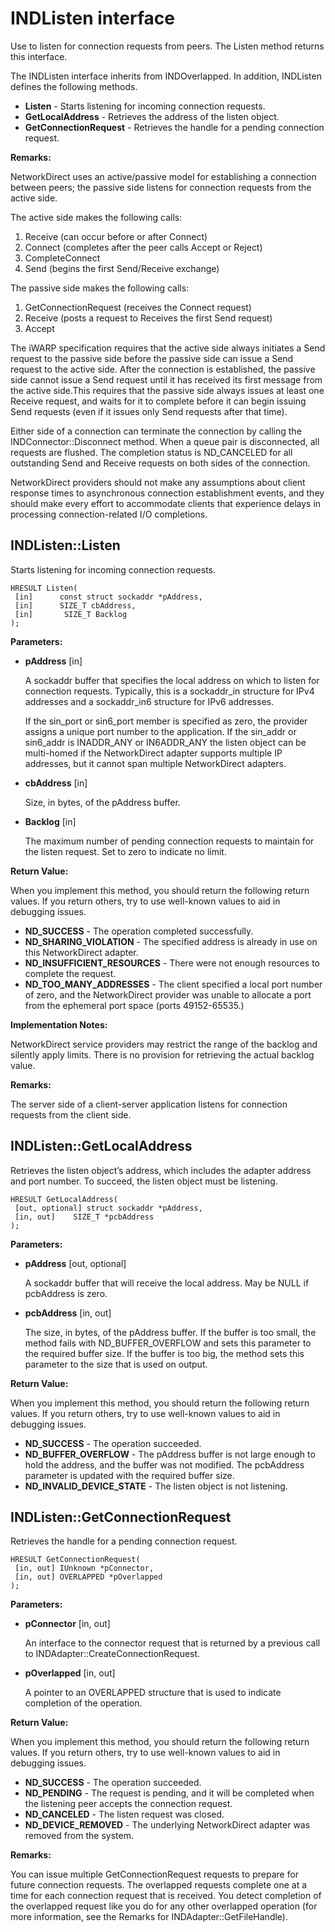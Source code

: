 # INDListen interface
Use to listen for connection requests from peers.
The Listen method returns this interface.

The INDListen interface inherits from INDOverlapped.
In addition, INDListen defines the following methods. 

- __Listen__ - Starts listening for incoming connection requests.
- __GetLocalAddress__ - Retrieves the address of the listen object.
- __GetConnectionRequest__ - Retrieves the handle for a pending connection request.

__Remarks:__

NetworkDirect uses an active/passive model for establishing a connection between peers; the passive side listens for connection requests from the active side.

The active side makes the following calls:
1.	Receive (can occur before or after Connect)
2.	Connect (completes after the peer calls Accept or Reject)
3.	CompleteConnect
4.	Send (begins the first Send/Receive exchange)

The passive side makes the following calls:
1.	GetConnectionRequest (receives the Connect request)
2.	Receive (posts a request to Receives the first Send request)
3.	Accept

The iWARP specification requires that the active side always initiates a Send request to the passive side before the passive side can issue a Send request to the active side. After the connection is established, the passive side cannot issue a Send request until it has received its first message from the active side.This requires that the passive side always issues at least one Receive request, and waits for it to complete before it can begin issuing Send requests (even if it issues only Send requests after that time).

Either side of a connection can terminate the connection by calling the INDConnector::Disconnect method. When a queue pair is disconnected, all requests are flushed. The completion status is ND_CANCELED for all outstanding Send and Receive requests on both sides of the connection.

NetworkDirect providers should not make any assumptions about client response times to asynchronous connection establishment events, and they should make every effort to accommodate clients that experience delays in processing connection-related I/O completions.

## INDListen::Listen
Starts listening for incoming connection requests.
```
HRESULT Listen(
 [in]      const struct sockaddr *pAddress,
 [in]      SIZE_T cbAddress,
 [in]       SIZE_T Backlog
);
```

__Parameters:__

- __pAddress__ [in] 

  A sockaddr buffer that specifies the local address on which to listen for connection requests. Typically, this is a sockaddr_in structure for IPv4 addresses and a sockaddr_in6 structure for IPv6 addresses.

  If the sin_port or sin6_port member is specified as zero, the provider assigns a unique port number to the application. If the sin_addr or sin6_addr is INADDR_ANY or IN6ADDR_ANY the listen object can be multi-homed if the NetworkDirect adapter supports multiple IP addresses, but it cannot span multiple NetworkDirect adapters.

- __cbAddress__ [in] 

  Size, in bytes, of the pAddress buffer.

- __Backlog__ [in] 

  The maximum number of pending connection requests to maintain for the listen request. Set to zero to indicate no limit. 

__Return Value:__

When you implement this method, you should return the following return values. If you return others, try to use well-known values to aid in debugging issues.

- __ND_SUCCESS__ - The operation completed successfully.
- __ND_SHARING_VIOLATION__ - The specified address is already in use on this NetworkDirect adapter.
- __ND_INSUFFICIENT_RESOURCES__ - There were not enough resources to complete the request.
- __ND_TOO_MANY_ADDRESSES__ - The client specified a local port number of zero, and the NetworkDirect provider was unable to allocate a port from the ephemeral port space (ports 49152-65535.)

__Implementation Notes:__

NetworkDirect service providers may restrict the range of the backlog and silently apply limits. There is no provision for retrieving the actual backlog value.

__Remarks:__

The server side of a client-server application listens for connection requests from the client side.

## INDListen::GetLocalAddress
Retrieves the listen object’s address, which includes the adapter address and port number. To succeed, the listen object must be listening.
```
HRESULT GetLocalAddress(
 [out, optional] struct sockaddr *pAddress,
 [in, out]    SIZE_T *pcbAddress
);
```

__Parameters:__

- __pAddress__ [out, optional] 

  A sockaddr buffer that will receive the local address. May be NULL if pcbAddress is zero.

- __pcbAddress__ [in, out] 

  The size, in bytes, of the pAddress buffer. If the buffer is too small, the method fails with ND_BUFFER_OVERFLOW and sets this parameter to the required buffer size. If the buffer is too big, the method sets this parameter to the size that is used on output.

__Return Value:__

When you implement this method, you should return the following return values. If you return others, try to use well-known values to aid in debugging issues.

- __ND_SUCCESS__ - The operation succeeded.
- __ND_BUFFER_OVERFLOW__ - The pAddress buffer is not large enough to hold the address, and the buffer was not modified. The pcbAddress parameter is updated with the required buffer size.
- __ND_INVALID_DEVICE_STATE__ - The listen object is not listening.

## INDListen::GetConnectionRequest
Retrieves the handle for a pending connection request.

```
HRESULT GetConnectionRequest(
 [in, out] IUnknown *pConnector,
 [in, out] OVERLAPPED *pOverlapped
);
```

__Parameters:__

- __pConnector__ [in, out] 

  An interface to the connector request that is returned by a previous call to INDAdapter::CreateConnectionRequest.

- __pOverlapped__ [in, out] 

  A pointer to an OVERLAPPED structure that is used to indicate completion of the operation.

__Return Value:__

When you implement this method, you should return the following return values. If you return others, try to use well-known values to aid in debugging issues.

- __ND_SUCCESS__ - The operation succeeded. 
- __ND_PENDING__ - The request is pending, and it will be completed when the listening peer accepts the connection request.
- __ND_CANCELED__ - The listen request was closed.
- __ND_DEVICE_REMOVED__ - The underlying NetworkDirect adapter was removed from the system.

__Remarks:__

You can issue multiple GetConnectionRequest requests to prepare for future connection requests. The overlapped requests complete one at a time for each connection request that is received. You detect completion of the overlapped request like you do for any other overlapped operation (for more information, see the Remarks for INDAdapter::GetFileHandle).
